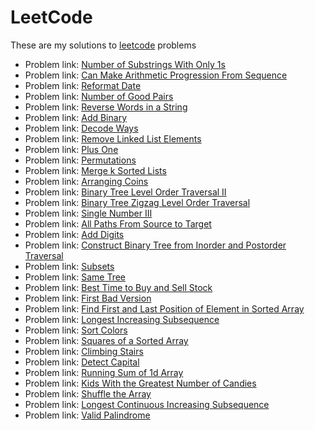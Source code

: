 # LeetCode

These are my solutions to [leetcode](https://leetcode.com/) problems

* Problem link: [Number of Substrings With Only 1s](https://leetcode.com/problems/number-of-substrings-with-only-1s/)
* Problem link: [Can Make Arithmetic Progression From Sequence](https://leetcode.com/problems/can-make-arithmetic-progression-from-sequence/)
* Problem link: [Reformat Date](https://leetcode.com/problems/reformat-date/)
* Problem link: [Number of Good Pairs](https://leetcode.com/problems/number-of-good-pairs/)
* Problem link: [Reverse Words in a String](https://leetcode.com/problems/reverse-words-in-a-string/)
* Problem link: [Add Binary](https://leetcode.com/explore/challenge/card/july-leetcoding-challenge/546/week-3-july-15th-july-21st/3395/)
* Problem link: [Decode Ways](https://leetcode.com/problems/decode-ways/)
* Problem link: [Remove Linked List Elements](https://leetcode.com/problems/remove-linked-list-elements/)
* Problem link: [Plus One](https://leetcode.com/problems/plus-one/)
* Problem link: [Permutations](https://leetcode.com/problems/permutations/)
* Problem  link: [Merge k Sorted Lists](https://leetcode.com/problems/merge-k-sorted-lists/)
* Problem link: [Arranging Coins](https://leetcode.com/problems/arranging-coins/)
* Problem link: [Binary Tree Level Order Traversal II](https://leetcode.com/problems/binary-tree-level-order-traversal-ii/)
* Problem link: [Binary Tree Zigzag Level Order Traversal](https://leetcode.com/problems/binary-tree-zigzag-level-order-traversal/)
* Problem link: [Single Number III](https://leetcode.com/problems/single-number-iii/)
* Problem link: [All Paths From Source to Target](https://leetcode.com/problems/all-paths-from-source-to-target/)
* Problem link: [Add Digits](https://leetcode.com/problems/add-digits/)
* Problem link: [Construct Binary Tree from Inorder and Postorder Traversal](https://leetcode.com/problems/construct-binary-tree-from-inorder-and-postorder-traversal/)
* Problem link: [Subsets](https://leetcode.com/problems/subsets/)
* Problem link: [Same Tree](https://leetcode.com/problems/same-tree/)
* Problem link: [Best Time to Buy and Sell Stock](https://leetcode.com/problems/best-time-to-buy-and-sell-stock/)
* Problem link: [First Bad Version](https://leetcode.com/problems/first-bad-version/)
* Problem link: [Find First and Last Position of Element in Sorted Array](https://leetcode.com/problems/find-first-and-last-position-of-element-in-sorted-array/)
* Problem link: [Longest Increasing Subsequence](https://leetcode.com/problems/longest-increasing-subsequence/)
* Problem link: [Sort Colors](https://leetcode.com/problems/sort-colors/)
* Problem link: [Squares of a Sorted Array](https://leetcode.com/problems/squares-of-a-sorted-array/)
* Problem link: [Climbing Stairs](https://leetcode.com/problems/climbing-stairs/)
* Problem link: [Detect Capital](https://leetcode.com/problems/detect-capital/)
* Problem link: [Running Sum of 1d Array](https://leetcode.com/problems/running-sum-of-1d-array/)
* Problem link: [Kids With the Greatest Number of Candies](https://leetcode.com/problems/kids-with-the-greatest-number-of-candies/)
* Problem link: [Shuffle the Array](https://leetcode.com/problems/shuffle-the-array/)
* Problem link: [Longest Continuous Increasing Subsequence](https://leetcode.com/problems/longest-continuous-increasing-subsequence/)
* Problem link: [Valid Palindrome](https://leetcode.com/problems/valid-palindrome/)

